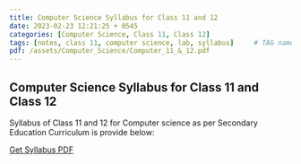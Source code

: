 ```yaml
---
title: Computer Science Syllabus for Class 11 and 12
date: 2023-02-23 12:21:25 + 0545
categories: [Computer Science, Class 11, Class 12]
tags: [notes, class 11, computer science, lab, syllabus]     # TAG names should always be lowercase
pdf: /assets/Computer_Science/Computer_11_&_12.pdf
---
```

## Computer Science Syllabus for Class 11 and Class 12

Syllabus of Class 11 and 12 for Computer science as per Secondary Education Curriculum is provide below:

[Get Syllabus PDF]({{site.url}}/assets/Computer_Science/Computer_11_&_12.pdf)
